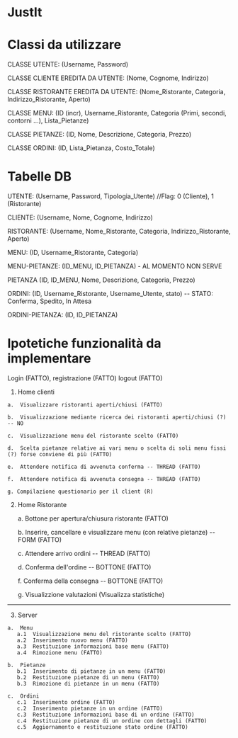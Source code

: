 # JustIt

# Classi da utilizzare

CLASSE UTENTE: (Username, Password)

CLASSE CLIENTE EREDITA DA UTENTE: (Nome, Cognome, Indirizzo)

CLASSE RISTORANTE EREDITA DA UTENTE: (Nome_Ristorante, Categoria, Indirizzo_Ristorante, Aperto)

CLASSE MENU: (ID (incr), Username_Ristorante, Categoria (Primi, secondi, contorni ...), Lista_Pietanze)

CLASSE PIETANZE: (ID, Nome, Descrizione, Categoria, Prezzo)

CLASSE ORDINI: (ID, Lista_Pietanza, Costo_Totale)


# Tabelle DB

UTENTE: (Username, Password, Tipologia_Utente) //Flag: 0 (Cliente), 1 (Ristorante)

CLIENTE: (Username, Nome, Cognome, Indirizzo)

RISTORANTE: (Username, Nome_Ristorante, Categoria, Indirizzo_Ristorante, Aperto)

MENU: (ID, Username_Ristorante, Categoria)

MENU-PIETANZE: (ID_MENU, ID_PIETANZA) - AL MOMENTO NON SERVE

PIETANZA (ID, ID_MENU, Nome, Descrizione, Categoria, Prezzo)

ORDINI: (ID, Username_Ristorante, Username_Utente, stato) --  STATO: Conferma, Spedito, In Attesa

ORDINI-PIETANZA: (ID, ID_PIETANZA)


# Ipotetiche funzionalità da implementare

  Login (FATTO), registrazione (FATTO)
  logout (FATTO)
  
  1. Home clienti
  
    a.  Visualizzare ristoranti aperti/chiusi (FATTO)
    
    b.  Visualizzazione mediante ricerca dei ristoranti aperti/chiusi (?) -- NO
    
    c.  Visualizzazione menu del ristorante scelto (FATTO)
    
    d.  Scelta pietanze relative ai vari menu o scelta di soli menu fissi (?) forse conviene di più (FATTO)
    
    e.  Attendere notifica di avvenuta conferma -- THREAD (FATTO)
   
    f.  Attendere notifica di avvenuta consegna -- THREAD (FATTO)
    
    g. Compilazione questionario per il client (R)
    
 
 2. Home Ristorante
 
      a. Bottone per apertura/chiusura ristorante (FATTO)

      b. Inserire, cancellare e visualizzare menu (con relative pietanze) -- FORM (FATTO)  

      c. Attendere arrivo ordini -- THREAD (FATTO)

      d. Conferma dell'ordine -- BOTTONE (FATTO)
 
      f. Conferma della consegna -- BOTTONE (FATTO)
      
      g. Visualizzione valutazioni (Visualizza statistiche)
    
    
**********************************************


  3. Server

    a.  Menu
       a.1  Visualizzazione menu del ristorante scelto (FATTO)
       a.2  Inserimento nuovo menu (FATTO)
       a.3  Restituzione informazioni base menu (FATTO)
       a.4  Rimozione menu (FATTO)
    
    b.  Pietanze           
       b.1  Inserimento di pietanze in un menu (FATTO)
       b.2  Restituzione pietanze di un menu (FATTO)
       b.3  Rimozione di pietanze in un menu (FATTO)
       
    c.  Ordini
       c.1  Inserimento ordine (FATTO)
       c.2  Inserimento pietanze in un ordine (FATTO)
       c.3  Restituzione informazioni base di un ordine (FATTO)
       c.4  Restituzione pietanze di un ordine con dettagli (FATTO)
       c.5  Aggiornamento e restituzione stato ordine (FATTO)
